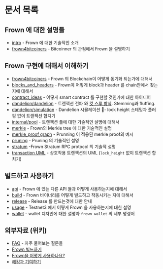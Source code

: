 # 문서 목록

## Frown 에 대한 설명들

- [intro](intro_KR.md) - Frown 에 대한 기술적인 소개
- [frown4bitcoiners](frown4bitcoiners.md) - Bitcoinner 의 관점에서 Frown 을 설명하기

## Frown 구현에 대해서 이해하기

- [frown4bitcoiners](frown4bitcoiners.md) - Frown 의 Blockchain이 어떻게 동기화 되는가에 대해서
- [blocks_and_headers](chain/blocks_and_headers.md) - Frown이 어떻게 block과 header 를 chain안에서 찾는지에 대해서
- [contract_ideas](contract_ideas.md) - 어떻게 smart contract 를 구현할 것인가에 대한 아이디어
- [dandelion/dandelion](dandelion/dandelion.md) - 트랜잭션 전파 와 [컷 스루 방식](http://www.ktword.co.kr/abbr_view.php?m_temp1=1823). Stemming과 fluffing.
- [dandelion/simulation](dandelion/simulation.md) - Dandelion 시뮬레이션 - lock height 스테밍과 플러핑 없이 트랜잭션 합치기
- [internal/pool](internal/pool.md) - 트랜잭션 풀에 대한 기술적인 설명에 대해서
- [merkle](merkle.md) - Frown의 Merkle tree 에 대한 기술적인 설명
- [merkle_proof graph](merkle_proof/merkle_proof.png) - Prunning 이 적용된 merkle proof의 예시
- [pruning](pruning.md) - Pruning 의 기술적인 설명
- [stratum](stratum.md) -Frown Stratum RPC protocol 의 기술적 설명
- [transaction UML](wallet/transaction/basic-transaction-wf.png) - 상호작용 트랜잭션의 UML (`lock_height` 없이 트랜잭션 합치기)

## 빌드하고 사용하기

- [api](api/api.md) - Frown 에 있는 다른 API 들과 어떻게 사용하는지에 대해서
- [build](build.md) - Frown 바이너리를 어떻게 빌드하고 작동시키는 지에 대해서
- [release](release_instruction.md) - Release 를 만드는것에 대한 안내
- [usage](usage.md) - Testnet3 에서 어떻게 Frown 을 사용하는지에 대한 설명
- [wallet](wallet/usage.md) - wallet 디자인에 대한 설명과 `frown wallet` 의 세부 명령어

## 외부자료 (위키)

- [FAQ](https://github.com/mimblewimble/docs/wiki/FAQ) - 자주 물어보는 질문들
- [Frown 빌드하기](https://github.com/mimblewimble/docs/wiki/Building)
- [Frown을 어떻게 사용하나요?](https://github.com/mimblewimble/docs/wiki/How-to-use-frown)
- [해킹과 기여하기](https://github.com/mimblewimble/docs/wiki/Hacking-and-contributing)
